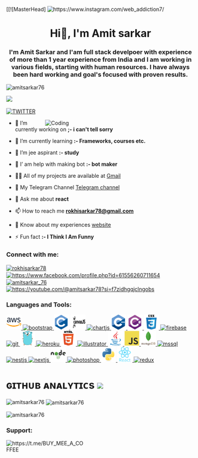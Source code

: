 [[![MasterHead]
<img src="https://i.pinimg.com/enabled_hi/564x/bb/b5/e2/bbb5e2e3361a6a39bcad1d7bd380ea47.jpg" alt="https://www.instagram.com/web_addiction7/">
<h1 align="center">Hi👋, I'm Amit sarkar</h1>
<h3 align="center">I'm Amit Sarkar and I'am full stack develpoer with experience of more than 1 year experience from India and I am working in various fields, starting with human resources. I have always been hard working and goal's focused with proven results.</h3>


<p align="left"> <img src="https://komarev.com/ghpvc/?username=amitsarkar76&label=Profile%20views&color=0e75b6&style=flat" alt="amitsarkar76" /> </p>


<img src="https://readme-typing-svg.herokuapp.com?color=00FF00&width=420&lines=👨‍💻+AMIT+SARKAR+💻">




<p align="left"> <a href="https://twitter.com/rokhisarkar78" target="blank"><img src="https://img.shields.io/twitter/follow/rokhisarkar78?logo=twitter&style=for-the-badge" alt="TWITTER" /></a> </p>
<img align="right" alt="Coding" width="400" src="https://granroyalleigarape.com.br/wp-content/uploads/2021/05/programmer.gif">

- 🔭 I’m currently working on **;- i can't tell sorry**

- 🌱 I’m currently learning **:- Frameworks, courses etc.**

- 👯 I’m jee aspirant **:- study**

- 🤝 I’ am help with making bot **:- bot maker**

- 👨‍💻 All of my projects are available at [Gmail](https://github.com/amitsarkar76)

- 📝 My Telegram Channel [Telegram channel](https://t.me/LETS_DEBUG)

- 💬 Ask me about **react**

- 📫 How to reach me **rokhisarkar78@gmail.com**

- 📄 Know about my experiences [website](https://amitsarkar76.github.io/website/)

- ⚡ Fun fact **:- I Think I Am Funny**

<h3 align="left">Connect with me:</h3>
<p align="left">
<a href="https://twitter.com/rokhisarkar78" target="blank"><img align="center" src="https://raw.githubusercontent.com/rahuldkjain/github-profile-readme-generator/master/src/images/icons/Social/twitter.svg" alt="rokhisarkar78" height="30" width="40" /></a>
<a href="https://fb.com/https://www.facebook.com/profile.php?id=61556260711654" target="blank"><img align="center" src="https://raw.githubusercontent.com/rahuldkjain/github-profile-readme-generator/master/src/images/icons/Social/facebook.svg" alt="https://www.facebook.com/profile.php?id=61556260711654" height="30" width="40" /></a>
<a href="https://instagram.com/amitsarkar_76" target="blank"><img align="center" src="https://raw.githubusercontent.com/rahuldkjain/github-profile-readme-generator/master/src/images/icons/Social/instagram.svg" alt="amitsarkar_76" height="30" width="40" /></a>
<a href="https://www.youtube.com/c/https://youtube.com/@amitsarkar78?si=f7zidhgqjclngobs" target="blank"><img align="center" src="https://raw.githubusercontent.com/rahuldkjain/github-profile-readme-generator/master/src/images/icons/Social/youtube.svg" alt="https://youtube.com/@amitsarkar78?si=f7zidhgqjclngobs" height="30" width="40" /></a>
</p>

<h3 align="left">Languages and Tools:</h3>
<p align="left"> <a href="https://aws.amazon.com" target="_blank" rel="noreferrer"> <img src="https://raw.githubusercontent.com/devicons/devicon/master/icons/amazonwebservices/amazonwebservices-original-wordmark.svg" alt="aws" width="40" height="40"/> </a> <a href="https://getbootstrap.com" target="_blank" rel="noreferrer"> <img src="https://cdn.jsdelivr.net/gh/devicons/devicon@latest/icons/bootstrap/bootstrap-original.svg" alt="bootstrap" width="40" height="40"/> </a> <a href="https://www.cprogramming.com/" target="_blank" rel="noreferrer"> <img src="https://raw.githubusercontent.com/devicons/devicon/master/icons/c/c-original.svg" alt="c" width="40" height="40"/> </a> <a href="https://canvasjs.com" target="_blank" rel="noreferrer"> <img src="https://raw.githubusercontent.com/Hardik0307/Hardik0307/master/assets/canvasjs-charts.svg" alt="canvasjs" width="40" height="40"/> </a> <a href="https://www.chartjs.org" target="_blank" rel="noreferrer"> <img src="https://www.chartjs.org/media/logo-title.svg" alt="chartjs" width="40" height="40"/> </a> <a href="https://www.w3schools.com/cpp/" target="_blank" rel="noreferrer"> <img src="https://raw.githubusercontent.com/devicons/devicon/master/icons/cplusplus/cplusplus-original.svg" alt="cplusplus" width="40" height="40"/> </a> <a href="https://www.w3schools.com/cs/" target="_blank" rel="noreferrer"> <img src="https://raw.githubusercontent.com/devicons/devicon/master/icons/csharp/csharp-original.svg" alt="csharp" width="40" height="40"/> </a> <a href="https://www.w3schools.com/css/" target="_blank" rel="noreferrer"> <img src="https://raw.githubusercontent.com/devicons/devicon/master/icons/css3/css3-original-wordmark.svg" alt="css3" width="40" height="40"/> </a> <a href="https://firebase.google.com/" target="_blank" rel="noreferrer"> <img src="https://www.vectorlogo.zone/logos/firebase/firebase-icon.svg" alt="firebase" width="40" height="40"/> </a> <a href="https://git-scm.com/" target="_blank" rel="noreferrer"> <img src="https://www.vectorlogo.zone/logos/git-scm/git-scm-icon.svg" alt="git" width="40" height="40"/> </a> <a href="https://golang.org" target="_blank" rel="noreferrer"> <img src="https://raw.githubusercontent.com/devicons/devicon/master/icons/go/go-original.svg" alt="go" width="40" height="40"/> </a> <a href="https://heroku.com" target="_blank" rel="noreferrer"> <img src="https://www.vectorlogo.zone/logos/heroku/heroku-icon.svg" alt="heroku" width="40" height="40"/> </a> <a href="https://www.w3.org/html/" target="_blank" rel="noreferrer"> <img src="https://raw.githubusercontent.com/devicons/devicon/master/icons/html5/html5-original-wordmark.svg" alt="html5" width="40" height="40"/> </a> <a href="https://www.adobe.com/in/products/illustrator.html" target="_blank" rel="noreferrer"> <img src="https://www.vectorlogo.zone/logos/adobe_illustrator/adobe_illustrator-icon.svg" alt="illustrator" width="40" height="40"/> </a> <a href="https://www.java.com" target="_blank" rel="noreferrer"> <img src="https://raw.githubusercontent.com/devicons/devicon/master/icons/java/java-original.svg" alt="java" width="40" height="40"/> </a> <a href="https://developer.mozilla.org/en-US/docs/Web/JavaScript" target="_blank" rel="noreferrer"> <img src="https://raw.githubusercontent.com/devicons/devicon/master/icons/javascript/javascript-original.svg" alt="javascript" width="40" height="40"/> </a> <a href="https://www.mongodb.com/" target="_blank" rel="noreferrer"> <img src="https://raw.githubusercontent.com/devicons/devicon/master/icons/mongodb/mongodb-original-wordmark.svg" alt="mongodb" width="40" height="40"/> </a> <a href="https://www.microsoft.com/en-us/sql-server" target="_blank" rel="noreferrer"> <img src="https://www.svgrepo.com/show/303229/microsoft-sql-server-logo.svg" alt="mssql" width="40" height="40"/> </a> <a href="https://nestjs.com/" target="_blank" rel="noreferrer"> <img src="https://cdn.jsdelivr.net/gh/devicons/devicon@latest/icons/nestjs/nestjs-original.svg" alt="nestjs" width="40" height="40"/> </a> <a href="https://nextjs.org/" target="_blank" rel="noreferrer"> <img src="https://cdn.worldvectorlogo.com/logos/nextjs-2.svg" alt="nextjs" width="40" height="40"/> </a> <a href="https://nodejs.org" target="_blank" rel="noreferrer"> <img src="https://raw.githubusercontent.com/devicons/devicon/master/icons/nodejs/nodejs-original-wordmark.svg" alt="nodejs" width="40" height="40"/> </a> <a href="https://www.photoshop.com/en" target="_blank" rel="noreferrer"> <img src="https://cdn.jsdelivr.net/gh/devicons/devicon@latest/icons/photoshop/photoshop-original.svg" alt="photoshop" width="40" height="40"/> </a> <a href="https://www.python.org" target="_blank" rel="noreferrer"> <img src="https://raw.githubusercontent.com/devicons/devicon/master/icons/python/python-original.svg" alt="python" width="40" height="40"/> </a> <a href="https://reactjs.org/" target="_blank" rel="noreferrer"> <img src="https://raw.githubusercontent.com/devicons/devicon/master/icons/react/react-original-wordmark.svg" alt="react" width="40" height="40"/> </a> <a href="https://redux.js.org" target="_blank" rel="noreferrer"> <img src="https://cdn.jsdelivr.net/gh/devicons/devicon@latest/icons/vscode/vscode-original.svg" alt="redux" width="40" height="40"/> </a> <a alt="bootstrap" width="40" height="40"/> </a> <a href="https://code.visualstudio.com/Download" target="_blank" rel="noreferrer">  </a> </p>




<h1>ɢɪᴛʜᴜʙ ᴀɴᴀʟʏᴛɪᴄs <img src="https://emojis.slackmojis.com/emojis/images/1621024394/39092/cat-roll.gif?1621024394" width="22"></h1>

<p><img align="left" src="https://github-readme-stats.vercel.app/api/top-langs?username=amitsarkar76&show_icons=true&locale=en&layout=compact" alt="amitsarkar76" /></p>

<p>&nbsp;<img align="center" src="https://github-readme-stats.vercel.app/api?username=amitsarkar76&show_icons=true&locale=en" alt="amitsarkar76" /></p>

<p><img align="center" src="https://github-readme-streak-stats.herokuapp.com/?user=amitsarkar76&" alt="amitsarkar76" /></p>

<h3 align="left">Support:</h3>
<p><a href="https://t.me/BUY_MEE_A_COFFEE"> <img align="left" src="https://cdn.buymeacoffee.com/buttons/v2/default-yellow.png" height="50" width="210" alt=" https://t.me/BUY_MEE_A_COFFEE" /></a></p><br><br>
